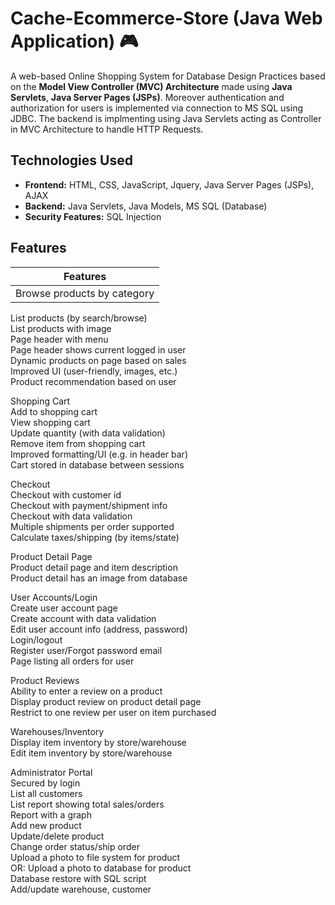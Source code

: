 # Cache-Ecommerce-Store (Java Web Application) 🎮

A web-based Online Shopping System for Database Design Practices based on the **Model View Controller (MVC) Architecture** made using **Java Servlets**, **Java Server Pages (JSPs)**. Moreover authentication and authorization for users is implemented via connection to MS SQL using JDBC. The backend is implmenting using Java Servlets acting as Controller in MVC Architecture to handle HTTP Requests. 


## Technologies Used

* **Frontend:** HTML, CSS, JavaScript, Jquery, Java Server Pages (JSPs), AJAX 
* **Backend:** Java Servlets, Java Models, MS SQL (Database)
* **Security Features:** SQL Injection

## Features


| Features        | 
| ------------- |
| Browse products by category				
List products (by search/browse)				
List products with image				
Page header with menu				
Page header shows current logged in user				
Dynamic products on page based on sales				
Improved UI (user-friendly, images, etc.)				
Product recommendation based on user				
				
Shopping Cart				
Add to shopping cart				
View shopping cart				
Update quantity (with data validation)				
Remove item from shopping cart				
Improved formatting/UI (e.g. in header bar)				
Cart stored in database between sessions				
				
Checkout				
Checkout with customer id				
Checkout with payment/shipment info				
Checkout with data validation				
Multiple shipments per order supported				
Calculate taxes/shipping (by items/state)				
				
Product Detail Page				
Product detail page and item description				
Product detail has an image from database				
				
				
				
User Accounts/Login				
Create user account page				
Create account with data validation				
Edit user account info (address, password)				
Login/logout				
Register user/Forgot password email				
Page listing all orders for user				
				
Product Reviews 				
Ability to enter a review on a product				
Display product review on product detail page				
Restrict to one review per user on item purchased				
				
Warehouses/Inventory 				
Display item inventory by store/warehouse				
Edit item inventory by store/warehouse				
				
Administrator Portal				
Secured by login				
List all customers				
List report showing total sales/orders				
Report with a graph				
Add new product				
Update/delete product				
Change order status/ship order				
Upload a photo to file system for product				
OR: Upload a photo to database for product				
Database restore with SQL script				
Add/update warehouse, customer				
				
			
			

